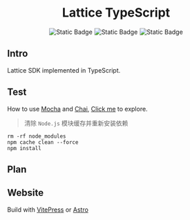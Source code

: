 <h1 align="center">Lattice TypeScript</h1>
<div style="display:flex; justify-content:center; align-items: center; gap: 5px">
    <img alt="Static Badge" src="https://img.shields.io/badge/TypeScript-blue">
    <img alt="Static Badge" src="https://img.shields.io/badge/npm-v10.2.3-orange">
    <img alt="Static Badge" src="https://img.shields.io/badge/Node.js-v18.19.0-green">
</div>

## Intro
Lattice SDK implemented in TypeScript.

## Test
How to use [Mocha](https://github.com/mochajs/mocha) and [Chai](https://github.com/chaijs/chai), [Click me](https://www.testim.io/blog/mocha-for-typescript-testing/) to explore.

> 清除 `Node.js` 模块缓存并重新安装依赖
```shell
rm -rf node_modules
npm cache clean --force
npm install
```

## Plan


## Website
Build with [VitePress](https://vitepress.dev/) or [Astro](https://astro.build/) 
